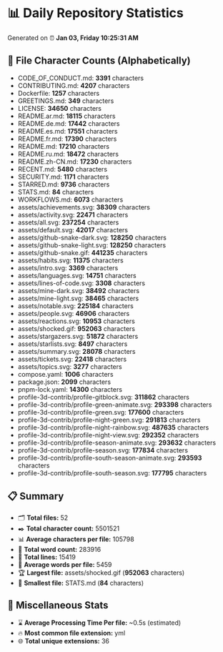 # 📊 Daily Repository Statistics
Generated on ⏰ **Jan 03, Friday 10:25:31 AM**

## 📂 File Character Counts (Alphabetically)
- CODE_OF_CONDUCT.md: **3391** characters
- CONTRIBUTING.md: **4207** characters
- Dockerfile: **1257** characters
- GREETINGS.md: **349** characters
- LICENSE: **34650** characters
- README.ar.md: **18115** characters
- README.de.md: **17442** characters
- README.es.md: **17551** characters
- README.fr.md: **17390** characters
- README.md: **17210** characters
- README.ru.md: **18472** characters
- README.zh-CN.md: **17230** characters
- RECENT.md: **5480** characters
- SECURITY.md: **1171** characters
- STARRED.md: **9736** characters
- STATS.md: **84** characters
- WORKFLOWS.md: **6073** characters
- assets/achievements.svg: **38309** characters
- assets/activity.svg: **22471** characters
- assets/all.svg: **237254** characters
- assets/default.svg: **42017** characters
- assets/github-snake-dark.svg: **128250** characters
- assets/github-snake-light.svg: **128250** characters
- assets/github-snake.gif: **441235** characters
- assets/habits.svg: **11375** characters
- assets/intro.svg: **3369** characters
- assets/languages.svg: **14751** characters
- assets/lines-of-code.svg: **3308** characters
- assets/mine-dark.svg: **38492** characters
- assets/mine-light.svg: **38465** characters
- assets/notable.svg: **225184** characters
- assets/people.svg: **46906** characters
- assets/reactions.svg: **10953** characters
- assets/shocked.gif: **952063** characters
- assets/stargazers.svg: **51872** characters
- assets/starlists.svg: **8497** characters
- assets/summary.svg: **28078** characters
- assets/tickets.svg: **22418** characters
- assets/topics.svg: **3277** characters
- compose.yaml: **1006** characters
- package.json: **2099** characters
- pnpm-lock.yaml: **14300** characters
- profile-3d-contrib/profile-gitblock.svg: **311862** characters
- profile-3d-contrib/profile-green-animate.svg: **293398** characters
- profile-3d-contrib/profile-green.svg: **177600** characters
- profile-3d-contrib/profile-night-green.svg: **291813** characters
- profile-3d-contrib/profile-night-rainbow.svg: **487635** characters
- profile-3d-contrib/profile-night-view.svg: **292352** characters
- profile-3d-contrib/profile-season-animate.svg: **293632** characters
- profile-3d-contrib/profile-season.svg: **177834** characters
- profile-3d-contrib/profile-south-season-animate.svg: **293593** characters
- profile-3d-contrib/profile-south-season.svg: **177795** characters

## 📋 Summary
- 🗂️ **Total files:** 52
- ✒️ **Total character count:** 5501521
- 📊 **Average characters per file:** 105798
- 📝 **Total word count:** 283916
- 🧾 **Total lines:** 15419
- 📐 **Average words per file:** 5459
- 🏆 **Largest file:** assets/shocked.gif (**952063** characters)
- 🥉 **Smallest file:** STATS.md (**84** characters)

## 🌟 Miscellaneous Stats
- ⌛ **Average Processing Time Per file:** ~0.5s (estimated)
- 🔥 **Most common file extension:** yml
- 🌐 **Total unique extensions:** 36
